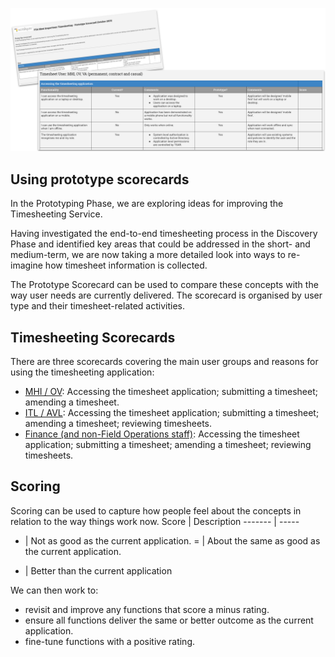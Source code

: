 
![2019_10_23_prototyping_scorecard_example.png](uploads/2019_10_23_prototyping_scorecard_example.png)
## Using prototype scorecards

In the Prototyping Phase, we are exploring ideas for improving the Timesheeting Service.

Having investigated the end-to-end timesheeting process in the Discovery Phase and identified key areas that could be addressed in the short- and medium-term, we are now taking a more detailed look into ways to re-imagine how timesheet information is collected.

The Prototype Scorecard can be used to compare these concepts with the way user needs are currently delivered. The scorecard is organised by user type and their timesheet-related activities.

## Timesheeting Scorecards

There are three scorecards covering the main user groups and reasons for using the timesheeting application:
- [MHI / OV](https://drive.google.com/open?id=11_Rgv0Pbef_EPMLajREnya0AdmamQmUw7Pd4y4DUAZ0): Accessing the timesheet application; submitting a timesheet; amending a timesheet. 
- [ITL / AVL](https://drive.google.com/open?id=1ByzZfUOOKsMOfdv5NZ6RF_l-HLRx5B7ICFUuZ3lrWSs): Accessing the timesheet application; submitting a timesheet; amending a timesheet; reviewing timesheets.
- [Finance (and non-Field Operations staff)](https://drive.google.com/open?id=1wuvZURlzZRL_DbUignDdvKPbBcHEkUN2YwXTsWxK_Mo): Accessing the timesheet application; submitting a timesheet; amending a timesheet; reviewing timesheets.

## Scoring

Scoring can be used to capture how people feel about the concepts in relation to the way things work now.
Score | Description
------- | -----
- | Not as good as the current application.
= | About the same as good as the current application.
+ | Better than the current application

We can then work to:
- revisit and improve any functions that score a minus rating.
- ensure all functions deliver the same or better outcome as the current application.
- fine-tune functions with a positive rating.

